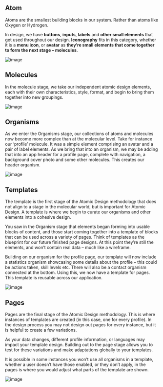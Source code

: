 ## Atom

Atoms are the smallest building blocks in our system. Rather than atoms like
Oxygen or Hydrogen.

In design, we have **buttons**, **inputs**, **labels** and **other small
elements** that get used throughout our
design. **Iconography** fits in this category, whether it is a **menu icon**,
or **avatar** as **they’re small elements
that come together to form the next stage – molecules**.

![image](https://xd.adobe.com/ideas/wp-content/uploads/2021/07/1618031645-1.png.webp)

## Molecules

In the molecule stage, we take our independent atomic design elements, each with
their own characteristics, style, format, and begin to bring them together
into new groupings.

![image](https://xd.adobe.com/ideas/wp-content/uploads/2021/07/1618031646-2.png.webp)

## Organisms

As we enter the Organisms stage, our collections of atoms and molecules now
become more complex than at the molecular level. Take for instance our ‘profile’
molecule. It was a simple element comprising an avatar and a pair of label
elements. As we bring that into an organism, we may be adding that into an app
header for a profile page, complete with navigation, a background cover photo
and some other molecules. This creates our header organism.

![image](https://xd.adobe.com/ideas/wp-content/uploads/2021/07/1618031647-3.png.webp)

## Templates

The template is the first stage of the Atomic Design methodology that does not
align to a stage in the molecular world, but is important for Atomic Design. A
template is where we begin to curate our organisms and other elements into a
cohesive design.

You saw in the Organism stage that elements began forming into usable blocks of
content, and those start coming together into a template of blocks that can be
used across a variety of pages. Think of templates as the blueprint for our
future finished page designs. At this point they’re still the elements, and
won’t contain real data – much like a wireframe.

Building on our organism for the profile page, our template will now include a
statistics organism showcasing some details about the profile – this could be
actions taken, skill levels etc. There will also be a contact organism connected
at the bottom. Using this, we now have a template for pages. This template is
reusable across our application.

![image](https://xd.adobe.com/ideas/wp-content/uploads/2021/07/1618031648-4.png.webp)

## Pages

Pages are the final stage of the Atomic Design methodology. This is where
instances of templates are created (in this case, one for every profile). In the
design process you may not design out pages for every instance, but it is
helpful to create a few variations.

As your data changes, different profile information, or languages may impact
your template design. Building out to the page stage allows you to test for
these variations and make adaptations globally to your templates.

It is possible in some instances you won’t use all organisms in a template,
whether a user doesn’t have those enabled, or they don’t apply, in the pages is
where you would adjust what parts of the template are shown.

![image](https://xd.adobe.com/ideas/wp-content/uploads/2021/07/1618031649-5.png.webp)